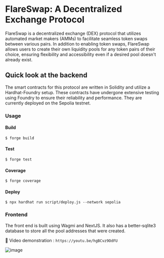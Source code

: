 # FlareSwap: A Decentralized Exchange Protocol

FlareSwap is a decentralized exchange (DEX) protocol that utilizes automated market makers (AMMs) to facilitate seamless token swaps between various pairs. In addition to enabling token swaps, FlareSwap allows users to create their own liquidity pools for any token pairs of their choice, ensuring flexibility and accessibility even if a desired pool doesn't already exist.


## Quick look at the backend

The smart contracts for this protocol are written in Solidity and utilize a Hardhat-Foundry setup. These contracts have undergone extensive testing using Foundry to ensure their reliability and performance. They are currently deployed on the Sepolia testnet.


### Usage

#### Build

```shell
$ forge build
```

#### Test

```shell
$ forge test
```

#### Coverage

```shell
$ forge coverage
```


#### Deploy

```shell
$ npx hardhat run script/deploy.js --network sepolia
```

### Frontend

The front end is built using Wagmi and NextJS. It also has a better-sqlite3 database to store all the pool addresses that were created. 

🎥 Video demonstration : `https://youtu.be/hgBCvz9OdFU` 

![image](https://github.com/user-attachments/assets/d365c907-b06b-42f5-a3e3-d07a2273d8dc)
